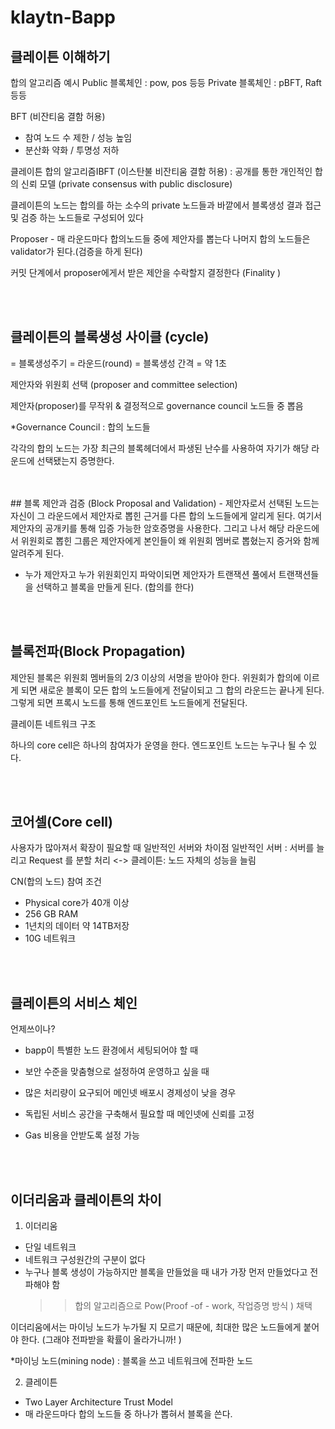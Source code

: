 # klaytn-Bapp



## 클레이튼 이해하기

합의 알고리즘 예시
Public 블록체인 : pow, pos 등등
Private 블록체인 : pBFT, Raft 등등

BFT (비잔티움 결함 허용)
- 참여 노드 수 제한 / 성능 높임
- 분산화 약화 / 투명성 저하

클레이튼 합의 알고리즘IBFT
(이스탄불 비잔티움 결함 허용)
: 공개를 통한 개인적인 합의 신뢰 모델 (private consensus with public disclosure)

클레이튼의 노드는
합의를 하는 소수의 private 노드들과
바깥에서 블록생성 결과 접근 및 검증 하는 노드들로 구성되어 있다

Proposer - 매 라운드마다 합의노드들 중에 제안자를 뽑는다
나머지 합의 노드들은 validator가 된다.(검증을 하게 된다)

커밋 단계에서 proposer에게서 받은 제안을 수락할지 결정한다
(Finality )

<br/>
<br/>

## 클레이튼의 블록생성 사이클 (cycle)
= 블록생성주기 = 라운드(round)
= 블록생성 간격 = 약 1초 


제안자와 위원회 선택 (proposer and committee selection)

제안자(proposer)를 무작위 & 결정적으로 governance council 노드들 중 뽑음

*Governance Council : 합의 노드들

각각의 합의 노드는 가장 최근의 블록헤더에서 파생된 난수를 사용하여 
자기가 해당 라운드에 선택됐는지 증명한다.

<br/>
<br/>
## 블록 제안과 검증 (Block Proposal and Validation)
- 제안자로서 선택된 노드는 자신이 그 라운드에서 제안자로 뽑힌 근거를 다른 합의 노드들에게 알리게 된다. 여기서 제안자의 공개키를 통해 입증 가능한 암호증명을 사용한다.
 그리고 나서 해당 라운드에서 위원회로 뽑힌 그룹은 제안자에게  본인들이 왜 위원회 멤버로 뽑혔는지 증거와 함께 알려주게 된다.
 
- 누가 제안자고 누가 위원회인지 파악이되면 제안자가 트랜잭션 풀에서 트랜잭션들을 선택하고 블록을 만들게 된다. (합의를 한다)


<br/>
<br/>

## 블록전파(Block Propagation)

제안된 블록은 위원회 멤버들의 2/3 이상의 서명을 받아야 한다.
위원회가 합의에 이르게 되면 새로운 블록이 모든 합의 노드들에게 전달이되고
그 합의 라운드는 끝나게 된다.
그렇게 되면 프록시 노드를 통해 엔드포인트 노드들에게 전달된다.

클레이튼 네트워크 구조

하나의 core cell은 하나의 참여자가 운영을 한다.
엔드포인트 노드는 누구나 될 수 있다.

<br/>
<br/>


## 코어셀(Core cell)

사용자가 많아져서 확장이 필요할 때 일반적인 서버와 차이점
일반적인 서버 : 서버를 늘리고 Request 를 분할 처리
<-> 클레이튼: 노드 자체의 성능을 늘림

CN(합의 노드) 참여 조건
- Physical core가 40개 이상
- 256 GB RAM
- 1년치의 데이터 약 14TB저장
- 10G 네트워크

<br/>
<br/>

## 클레이튼의 서비스 체인

언제쓰이나? 
- bapp이 특별한 노드 환경에서 세팅되어야 할 때
- 보안 수준을 맞춤형으로 설정하여 운영하고 싶을 때  

- 많은 처리량이 요구되어 메인넷 배포시 경제성이 낮을 경우

- 독립된 서비스 공간을 구축해서 필요할 때 메인넷에 신뢰를 고정
- Gas 비용을 안받도록 설정 가능 

<br/>
<br/>

## 이더리움과 클레이튼의 차이 
1) 이더리움
- 단일 네트워크 
- 네트워크 구성원간의 구분이 없다
- 누구나 블록 생성이 가능하지만 블록을 만들었을 때 내가 가장 먼저 만들었다고 전파해야 함
  >>합의 알고리즘으로 Pow(Proof -of - work, 작업증명 방식 ) 채택 

이더리움에서는 마이닝 노드가 누가될 지 모르기 때문에, 최대한 많은 노드들에게 붙어야 한다.
(그래야 전파받을 확률이 올라가니까! )

*마이닝 노드(mining node) : 블록을 쓰고 네트워크에 전파한 노드

2) 클레이튼
- Two Layer Architecture Trust Model
- 매 라운드마다 합의 노드들 중 하나가 뽑혀서 블록을 쓴다.

<br/>
<br/>
